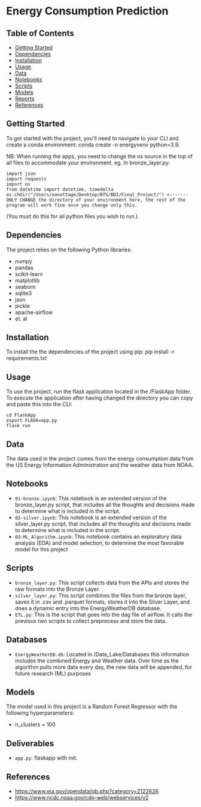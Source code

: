 # Energy Consumption Prediction

## Table of Contents

- [Getting Started](#getting-started)
- [Dependencies](#dependencies)
- [Installation](#installation)
- [Usage](#usage)
- [Data](#data)
- [Notebooks](#notebooks)
- [Scripts](#scripts)
- [Models](#models)
- [Reports](#reports)
- [References](#references)

## Getting Started

To get started with the project, you'll need to navigate to your CLI and create a conda environment:
conda create -n energyvenv python=3.9.

NB: When running the apps, you need to change the os source in the top of all files to accommodate your environment.
eg. In bronze_layer.py:

```import pandas as pd
import json
import requests
import os
from datetime import datetime, timedelta
os.chdir("/Users/oanottage/Desktop/BTS/BDI/Final_Project/") <------- ONLY CHANGE the directory of your environment here, the rest of the program will work fine once you change only this.
```

(You must do this for all python files you wish to run.)

## Dependencies

The project relies on the following Python libraries:

- numpy
- pandas
- scikit-learn
- matplotlib
- seaborn
- sqlite3
- json
- pickle
- apache-airflow
- et. al

## Installation

To install the the dependencies of the project using pip:
pip install -r requirements.txt

## Usage

To use the project, run the flask application located in the /FlaskApp folder.
To execute the application after having changed the directory you can copy and paste this into the CLI:

```
cd FlaskApp
export FLASK=app.py
flask run
```

## Data

The data used in the project comes from the energy consumption data from the US Energy Information Administration and the weather data from NOAA.

## Notebooks

- `01-bronze.ipynb`: This notebook is an extended version of the bronze_layer.py script, that includes all the thoughts and decisions made to determine what is included in the script.
- `02-silver.ipynb`: This notebook is an extended version of the silver_layer.py script, that includes all the thoughts and decisions made to determine what is included in the script.
- `03-ML_Algorithm.ipynb`: This notebook contains an exploratory data analysis (EDA) and model selection, to determine the most favorable model for this project

## Scripts

- `bronze_layer.py`: This script collects data from the APIs and stores the raw formats into the Bronze Layer.
- `silver_layer.py`: This script combines the files from the bronze layer, saves it in .csv and .parquet formats, stores it into the Silver Layer, and does a dynamic entry into the EnergyWeatherDB database.
- `ETL.py`: This is the script that goes into the dag file of airflow. It calls the previous two scripts to collect preprocess and store the data.

## Databases

- `EnergyWeatherDB.db`: Located in /Data_Lake/Databases this information includes the combined Energy and Weather data. Over time as the algorithm pulls more data every day, the new data will be appended, for future research (ML) purposes

## Models

The model used in this project is a Random Forest Regressor with the following hyperparameters:

- n_clusters = 100

## Deliverables

- `app.py`: flaskapp with init.

## References

- https://www.eia.gov/opendata/qb.php?category=2122628
- https://www.ncdc.noaa.gov/cdo-web/webservices/v2
